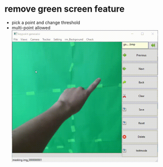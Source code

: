 # remove green screen feature
* pick a point and change threshold
* multi-point allowed
![alt text](https://github.com/s0ngkran/keypoint_dataset/blob/master/example/b8t7ZUdOp8%2000_00_00-00_00_30.gif)
